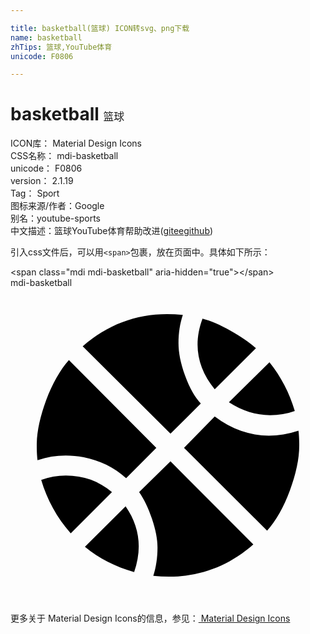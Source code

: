 ```yaml
---

title: basketball(篮球) ICON转svg、png下载
name: basketball
zhTips: 篮球,YouTube体育
unicode: F0806

---
```


# basketball  <small style="font-size: 60%;font-weight: 100">篮球</small>


<div class="detail-page">
<p>
<span>
ICON库：
<span class="badge-secondary badge">Material Design Icons</span> 
</span>
<br/>
<span>
CSS名称：
<span class="badge-secondary badge">mdi-basketball</span> 
</span>
<br/>
<span>
unicode：
<span class="badge-secondary badge">F0806</span> 
</span>
<br/>
<span>
version：
<span class="badge-secondary badge">2.1.19</span> 
</span>
<br/>
<span>Tag：
<span class="badge-light badge">Sport</span>
</span>
<br/>
<span>图标来源/作者：<span class="badge-light badge">Google</span></span> 
<br/>
<span>别名：<span class="badge-light badge">youtube-sports</span></span><br/><span class="zh-detail">中文描述：<span class="badge-primary badge">篮球</span><span class="badge-primary badge">YouTube体育</span><span class="help-link"><span>帮助改进</span>(<a href="https://gitee.com/liuwave/icon-helper/edit/master/json/material/basketball.json" target="_blank" rel="noopener noreferrer">gitee</a><a href="https://github.com/liuwave/icon-helper/edit/master/json/material/basketball.json" target="_blank" rel="noopener noreferrer">github</a></span>)</span><br/>
</p>
</div>
<div class="alert alert-dark">
  <i class="mdi mdi-basketball mdi-48px"></i>
  <i class="mdi mdi-basketball mdi-36px"></i>
  <i class="mdi mdi-basketball mdi-24px"></i>
  <i class="mdi mdi-basketball mdi-18px"></i>
</div>
<div>
  <p>引入css文件后，可以用<code>&lt;span&gt;</code>包裹，放在页面中。具体如下所示：    
  </p>
  <div class="alert alert-primary" style="font-size: 14px">
    &lt;span class="mdi mdi-basketball" aria-hidden="true"&gt;&lt;/span&gt;
    <copy-btn content='<span class="mdi mdi-basketball" aria-hidden="true"></span>'></copy-btn>
  </div>
  <div class="alert alert-secondary">
    <i class="mdi mdi-basketball"
    style="font-size: 24px"
    aria-hidden="true"></i> mdi-basketball
    <copy-btn content="mdi-basketball" btn-title="复制图标名称"></copy-btn>
  </div>
</div>
<div id="svg" class="svg-wrap">
<svg xmlns="http://www.w3.org/2000/svg" viewBox="0 0 24 24"><path d="M2.34,14.63C2.94,14.41 3.56,14.3 4.22,14.3C5.56,14.3 6.73,14.72 7.73,15.56L4.59,18.7C3.53,17.5 2.78,16.13 2.34,14.63M15.56,9.8C17.53,11.27 19.66,11.63 21.94,10.88C21.97,11.09 22,11.47 22,12C22,13.03 21.75,14.18 21.28,15.45C20.81,16.71 20.23,17.73 19.55,18.5L13.22,12.19L15.56,9.8M8.77,16.64C9.83,18.17 10.05,19.84 9.42,21.66C8,21.25 6.73,20.61 5.67,19.73L8.77,16.64M12.19,13.22L18.5,19.55C16.33,21.45 13.78,22.25 10.88,21.94C11.09,21.28 11.2,20.56 11.2,19.78C11.2,19.16 11.06,18.43 10.78,17.6C10.5,16.77 10.17,16.09 9.8,15.56L12.19,13.22M8.81,14.5C7.88,13.67 6.8,13.15 5.58,12.91C4.36,12.68 3.19,12.75 2.06,13.13C2.03,12.91 2,12.53 2,12C2,10.97 2.25,9.82 2.72,8.55C3.19,7.29 3.77,6.27 4.45,5.5L11.11,12.19L8.81,14.5M15.56,7.73C14.22,6.08 13.91,4.28 14.63,2.34C15.25,2.5 15.96,2.8 16.76,3.26C17.55,3.71 18.2,4.16 18.7,4.59L15.56,7.73M21.66,9.38C21.06,9.59 20.44,9.7 19.78,9.7C18.69,9.7 17.64,9.38 16.64,8.72L19.73,5.67C20.61,6.77 21.25,8 21.66,9.38M12.19,11.11L5.5,4.45C7.67,2.55 10.22,1.75 13.13,2.06C12.91,2.72 12.8,3.44 12.8,4.22C12.8,4.94 12.96,5.75 13.29,6.66C13.62,7.56 14,8.28 14.5,8.81L12.19,11.11Z" /></svg>
</div>
<detail full-name='mdi-basketball'></detail>
    
<div><p>更多关于 Material Design Icons的信息，参见：<a target="_blank" href="https://iconhelper.cn/material.html"> Material Design Icons</a>
</p></div>
